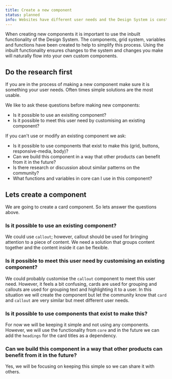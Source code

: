 ```yaml
---
title: Create a new component
status: planned
info: Websites have different user needs and the Design System is constantly changing. To meet these user needs you may have to create your own components.
---
```


When creating new components it is important to use the inbuilt functionality of the Design System. The components, grid system, variables and functions have been created to help to simplify this process. Using the inbuilt functionality ensures changes to the system and changes you make will naturally flow into your own custom components.

## Do the research first

If you are in the process of making a new component make sure it is something your user needs. Often times simple solutions are the most usable.

We like to ask these questions before making new components:

- Is it possible to use an exisiting component?
- Is it possible to meet this user need by customising an existing component?

If you can't use or modify an existing component we ask:

- Is it possible to use components that exist to make this (grid, buttons, responsive-media, body)?
- Can we build this component in a way that other products can benefit from it in the future?
- Is there research or discussion about similar patterns on the community?
- What functions and variables in core can I use in this component?

## Lets create a component

We are going to create a card component. So lets answer the questions above.

### Is it possible to use an existing component?

We could use `callout`; however, callout should be used for bringing attention to a piece of content. We need a solution that groups content together and the content inside it can be flexible.

### Is it possible to meet this user need by customising an existing component?

We could probably customise the `callout` component to meet this user need. However, it feels a bit confusing, cards are used for grouping and callouts are used for grouping text and highlighting it to a user. In this situation we will create the component but let the community know that `card` and `callout` are very similar but meet different user needs.

### Is it possible to use components that exist to make this?

For now we will be keeping it simple and not using any components. However, we will use the functionality from `core` and in the future we can add the `headings` for the card titles as a dependency.

### Can we build this component in a way that other products can benefit from it in the future?

Yes, we will be focusing on keeping this simple so we can share it with others.
